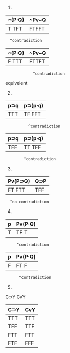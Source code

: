 1. 

|  ~(P·Q)  |  ~Pv~Q  |
|----------|---------|
|  T TFT   |  FTFFT  |
      ^contradiction

|  ~(P·Q)  |  ~Pv~Q  |
|----------|---------|
|  F TTT   |  FTTFT  |
                ^contradiction

equivelent

2. 

|  p⊃q  |  p⊃(p·q)  |
|-------|-----------|
|  TTT  |  TF FFT   |
              ^contradiction

|  p⊃q  |  p⊃(p·q)  |
|-------|-----------|
|  TFF  |  TT TFF   |
            ^contradiction


3.

|  Pv(P⊃Q)  |  Q⊃P  |
|-----------|-------|
|  FT FTT   |  TFF  |
      ^no contradiction

4. 

|  p  |  Pv(P·Q)  |
|-----|-----------|
|  T  |  TF T     |
         ^contradiction


|  p  |  Pv(P·Q)  |
|-----|-----------|
|  F  |  FT F     |
          ^contradiction

5.

C⊃Y CvY

|  C⊃Y  |  CvY  |
|-------|-------|
|  TTT  |  TTT  |  <-no contradiction
|  TFF  |  TTF  |  <-contradiction
|  FTT  |  FTT  |  <-no contradiction
|  FTF  |  FFF  |  <-contradiction



